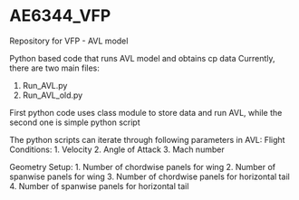 # AE6344_VFP
Repository for VFP - AVL model

Python based code that runs AVL model and obtains cp data
Currently, there are two main files:
  1. Run_AVL.py
  2. Run_AVL_old.py
  
First python code uses class module to store data and run AVL, while the second one is simple python script

The python scripts can iterate through following parameters in AVL:
Flight Conditions:
    1. Velocity
    2. Angle of Attack
    3. Mach number
    
Geometry Setup:
    1. Number of chordwise panels for wing
    2. Number of spanwise panels for wing
    3. Number of chordwise panels for horizontal tail
    4. Number of spanwise panels for horizontal tail
    
